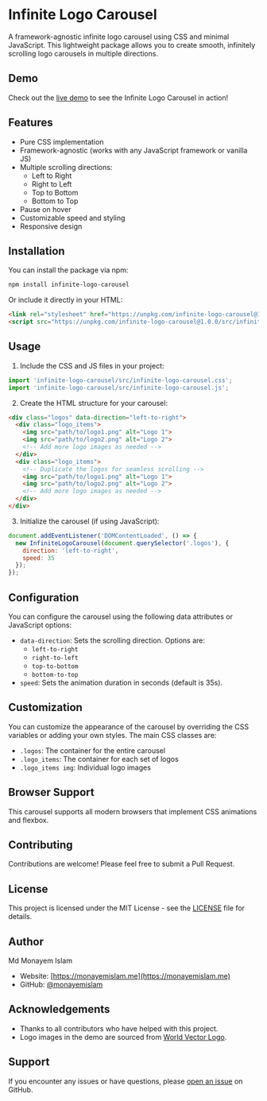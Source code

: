 # Infinite Logo Carousel

A framework-agnostic infinite logo carousel using CSS and minimal JavaScript. This lightweight package allows you to create smooth, infinitely scrolling logo carousels in multiple directions.

## Demo

Check out the [live demo](https://monayemislam.me/packages/infinite-logo-carousel/demo) to see the Infinite Logo Carousel in action!

## Features

- Pure CSS implementation
- Framework-agnostic (works with any JavaScript framework or vanilla JS)
- Multiple scrolling directions:
  - Left to Right
  - Right to Left
  - Top to Bottom
  - Bottom to Top
- Pause on hover
- Customizable speed and styling
- Responsive design

## Installation

You can install the package via npm:

```bash
npm install infinite-logo-carousel
```

Or include it directly in your HTML:

```html
<link rel="stylesheet" href="https://unpkg.com/infinite-logo-carousel@1.0.0/src/infinite-logo-carousel.css">
<script src="https://unpkg.com/infinite-logo-carousel@1.0.0/src/infinite-logo-carousel.js"></script>
```

## Usage

1. Include the CSS and JS files in your project:

```javascript
import 'infinite-logo-carousel/src/infinite-logo-carousel.css';
import 'infinite-logo-carousel/src/infinite-logo-carousel.js';
```

2. Create the HTML structure for your carousel:

```html
<div class="logos" data-direction="left-to-right">
  <div class="logo_items">
    <img src="path/to/logo1.png" alt="Logo 1">
    <img src="path/to/logo2.png" alt="Logo 2">
    <!-- Add more logo images as needed -->
  </div>
  <div class="logo_items">
    <!-- Duplicate the logos for seamless scrolling -->
    <img src="path/to/logo1.png" alt="Logo 1">
    <img src="path/to/logo2.png" alt="Logo 2">
    <!-- Add more logo images as needed -->
  </div>
</div>
```

3. Initialize the carousel (if using JavaScript):

```javascript
document.addEventListener('DOMContentLoaded', () => {
  new InfiniteLogoCarousel(document.querySelector('.logos'), {
    direction: 'left-to-right',
    speed: 35
  });
});
```

## Configuration

You can configure the carousel using the following data attributes or JavaScript options:

- `data-direction`: Sets the scrolling direction. Options are:
  - `left-to-right`
  - `right-to-left`
  - `top-to-bottom`
  - `bottom-to-top`
- `speed`: Sets the animation duration in seconds (default is 35s).

## Customization

You can customize the appearance of the carousel by overriding the CSS variables or adding your own styles. The main CSS classes are:

- `.logos`: The container for the entire carousel
- `.logo_items`: The container for each set of logos
- `.logo_items img`: Individual logo images

## Browser Support

This carousel supports all modern browsers that implement CSS animations and flexbox.

## Contributing

Contributions are welcome! Please feel free to submit a Pull Request.

## License

This project is licensed under the MIT License - see the [LICENSE](LICENSE) file for details.

## Author

Md Monayem Islam
- Website: [https://monayemislam.me](https://monayemislam.me)
- GitHub: [@monayemislam](https://github.com/monayemislam)

## Acknowledgements

- Thanks to all contributors who have helped with this project.
- Logo images in the demo are sourced from [World Vector Logo](https://worldvectorlogo.com/).

## Support

If you encounter any issues or have questions, please [open an issue](https://github.com/monayemislam/infinite-logo-carousel/issues) on GitHub.
